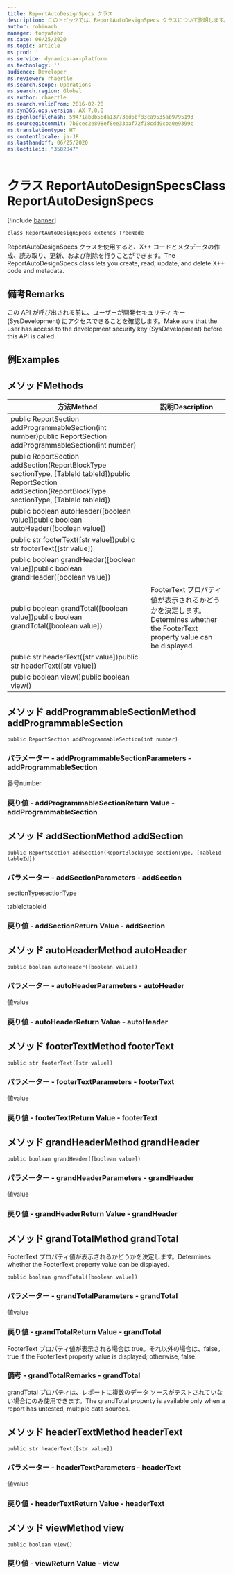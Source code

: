 ```yaml
---
title: ReportAutoDesignSpecs クラス
description: このトピックでは、ReportAutoDesignSpecs クラスについて説明します。
author: robinarh
manager: tonyafehr
ms.date: 06/25/2020
ms.topic: article
ms.prod: ''
ms.service: dynamics-ax-platform
ms.technology: ''
audience: Developer
ms.reviewer: rhaertle
ms.search.scope: Operations
ms.search.region: Global
ms.author: rhaertle
ms.search.validFrom: 2016-02-28
ms.dyn365.ops.version: AX 7.0.0
ms.openlocfilehash: 59471ab8b56da13773ed6bf83ca9535ab9795193
ms.sourcegitcommit: 7b0cec2e898ef8ee33baf72f18cdd9cba0e9399c
ms.translationtype: HT
ms.contentlocale: ja-JP
ms.lasthandoff: 06/25/2020
ms.locfileid: "3502847"
---
```

# <a name="class-reportautodesignspecs"></a><span data-ttu-id="2d179-103">クラス ReportAutoDesignSpecs</span><span class="sxs-lookup"><span data-stu-id="2d179-103">Class ReportAutoDesignSpecs</span></span>

[!include [banner](../../includes/banner.md)]

```xpp
class ReportAutoDesignSpecs extends TreeNode
```

<span data-ttu-id="2d179-104">ReportAutoDesignSpecs クラスを使用すると、X++ コードとメタデータの作成、読み取り、更新、および削除を行うことができます。</span><span class="sxs-lookup"><span data-stu-id="2d179-104">The ReportAutoDesignSpecs class lets you create, read, update, and delete X++ code and metadata.</span></span>

## <a name="remarks"></a><span data-ttu-id="2d179-105">備考</span><span class="sxs-lookup"><span data-stu-id="2d179-105">Remarks</span></span>

<span data-ttu-id="2d179-106">この API が呼び出される前に、ユーザーが開発セキュリティ キー (SysDevelopment) にアクセスできることを確認します。</span><span class="sxs-lookup"><span data-stu-id="2d179-106">Make sure that the user has access to the development security key (SysDevelopment) before this API is called.</span></span>

## <a name="examples"></a><span data-ttu-id="2d179-107">例</span><span class="sxs-lookup"><span data-stu-id="2d179-107">Examples</span></span>

## <a name="methods"></a><span data-ttu-id="2d179-108">メソッド</span><span class="sxs-lookup"><span data-stu-id="2d179-108">Methods</span></span>

| <span data-ttu-id="2d179-109">方法</span><span class="sxs-lookup"><span data-stu-id="2d179-109">Method</span></span>                                                                            | <span data-ttu-id="2d179-110">説明</span><span class="sxs-lookup"><span data-stu-id="2d179-110">Description</span></span>                                                        |
|-----------------------------------------------------------------------------------|--------------------------------------------------------------------|
| <span data-ttu-id="2d179-111">public ReportSection addProgrammableSection(int number)</span><span class="sxs-lookup"><span data-stu-id="2d179-111">public ReportSection addProgrammableSection(int number)</span></span>                           |                                                                    |
| <span data-ttu-id="2d179-112">public ReportSection addSection(ReportBlockType sectionType, \[TableId tableId\])</span><span class="sxs-lookup"><span data-stu-id="2d179-112">public ReportSection addSection(ReportBlockType sectionType, \[TableId tableId\])</span></span> |                                                                    |
| <span data-ttu-id="2d179-113">public boolean autoHeader(\[boolean value\])</span><span class="sxs-lookup"><span data-stu-id="2d179-113">public boolean autoHeader(\[boolean value\])</span></span>                                      |                                                                    |
| <span data-ttu-id="2d179-114">public str footerText(\[str value\])</span><span class="sxs-lookup"><span data-stu-id="2d179-114">public str footerText(\[str value\])</span></span>                                              |                                                                    |
| <span data-ttu-id="2d179-115">public boolean grandHeader(\[boolean value\])</span><span class="sxs-lookup"><span data-stu-id="2d179-115">public boolean grandHeader(\[boolean value\])</span></span>                                     |                                                                    |
| <span data-ttu-id="2d179-116">public boolean grandTotal(\[boolean value\])</span><span class="sxs-lookup"><span data-stu-id="2d179-116">public boolean grandTotal(\[boolean value\])</span></span>                                      | <span data-ttu-id="2d179-117">FooterText プロパティ値が表示されるかどうかを決定します。</span><span class="sxs-lookup"><span data-stu-id="2d179-117">Determines whether the FooterText property value can be displayed.</span></span> |
| <span data-ttu-id="2d179-118">public str headerText(\[str value\])</span><span class="sxs-lookup"><span data-stu-id="2d179-118">public str headerText(\[str value\])</span></span>                                              |                                                                    |
| <span data-ttu-id="2d179-119">public boolean view()</span><span class="sxs-lookup"><span data-stu-id="2d179-119">public boolean view()</span></span>                                                             |                                                                    |

## <a name="method-addprogrammablesection"></a><span data-ttu-id="2d179-120">メソッド addProgrammableSection</span><span class="sxs-lookup"><span data-stu-id="2d179-120">Method addProgrammableSection</span></span>

```xpp
public ReportSection addProgrammableSection(int number)
```

### <a name="parameters---addprogrammablesection"></a><span data-ttu-id="2d179-121">パラメーター - addProgrammableSection</span><span class="sxs-lookup"><span data-stu-id="2d179-121">Parameters - addProgrammableSection</span></span>

<span data-ttu-id="2d179-122">番号</span><span class="sxs-lookup"><span data-stu-id="2d179-122">number</span></span>  

### <a name="return-value---addprogrammablesection"></a><span data-ttu-id="2d179-123">戻り値 - addProgrammableSection</span><span class="sxs-lookup"><span data-stu-id="2d179-123">Return Value - addProgrammableSection</span></span>

## <a name="method-addsection"></a><span data-ttu-id="2d179-124">メソッド addSection</span><span class="sxs-lookup"><span data-stu-id="2d179-124">Method addSection</span></span>

```xpp
public ReportSection addSection(ReportBlockType sectionType, [TableId tableId])
```

### <a name="parameters---addsection"></a><span data-ttu-id="2d179-125">パラメーター - addSection</span><span class="sxs-lookup"><span data-stu-id="2d179-125">Parameters - addSection</span></span>

<span data-ttu-id="2d179-126">sectionType</span><span class="sxs-lookup"><span data-stu-id="2d179-126">sectionType</span></span>  

<!-- -->

<span data-ttu-id="2d179-127">tableId</span><span class="sxs-lookup"><span data-stu-id="2d179-127">tableId</span></span>  

### <a name="return-value---addsection"></a><span data-ttu-id="2d179-128">戻り値 - addSection</span><span class="sxs-lookup"><span data-stu-id="2d179-128">Return Value - addSection</span></span>

## <a name="method-autoheader"></a><span data-ttu-id="2d179-129">メソッド autoHeader</span><span class="sxs-lookup"><span data-stu-id="2d179-129">Method autoHeader</span></span>

```xpp
public boolean autoHeader([boolean value])
```

### <a name="parameters---autoheader"></a><span data-ttu-id="2d179-130">パラメーター - autoHeader</span><span class="sxs-lookup"><span data-stu-id="2d179-130">Parameters - autoHeader</span></span>

<span data-ttu-id="2d179-131">値</span><span class="sxs-lookup"><span data-stu-id="2d179-131">value</span></span>  

### <a name="return-value---autoheader"></a><span data-ttu-id="2d179-132">戻り値 - autoHeader</span><span class="sxs-lookup"><span data-stu-id="2d179-132">Return Value - autoHeader</span></span>

## <a name="method-footertext"></a><span data-ttu-id="2d179-133">メソッド footerText</span><span class="sxs-lookup"><span data-stu-id="2d179-133">Method footerText</span></span>

```xpp
public str footerText([str value])
```

### <a name="parameters---footertext"></a><span data-ttu-id="2d179-134">パラメーター - footerText</span><span class="sxs-lookup"><span data-stu-id="2d179-134">Parameters - footerText</span></span>

<span data-ttu-id="2d179-135">値</span><span class="sxs-lookup"><span data-stu-id="2d179-135">value</span></span>  

### <a name="return-value---footertext"></a><span data-ttu-id="2d179-136">戻り値 - footerText</span><span class="sxs-lookup"><span data-stu-id="2d179-136">Return Value - footerText</span></span>

## <a name="method-grandheader"></a><span data-ttu-id="2d179-137">メソッド grandHeader</span><span class="sxs-lookup"><span data-stu-id="2d179-137">Method grandHeader</span></span>

```xpp
public boolean grandHeader([boolean value])
```

### <a name="parameters---grandheader"></a><span data-ttu-id="2d179-138">パラメーター - grandHeader</span><span class="sxs-lookup"><span data-stu-id="2d179-138">Parameters - grandHeader</span></span>

<span data-ttu-id="2d179-139">値</span><span class="sxs-lookup"><span data-stu-id="2d179-139">value</span></span>  

### <a name="return-value---grandheader"></a><span data-ttu-id="2d179-140">戻り値 - grandHeader</span><span class="sxs-lookup"><span data-stu-id="2d179-140">Return Value - grandHeader</span></span>

## <a name="method-grandtotal"></a><span data-ttu-id="2d179-141">メソッド grandTotal</span><span class="sxs-lookup"><span data-stu-id="2d179-141">Method grandTotal</span></span>

<span data-ttu-id="2d179-142">FooterText プロパティ値が表示されるかどうかを決定します。</span><span class="sxs-lookup"><span data-stu-id="2d179-142">Determines whether the FooterText property value can be displayed.</span></span>

```xpp
public boolean grandTotal([boolean value])
```

### <a name="parameters---grandtotal"></a><span data-ttu-id="2d179-143">パラメーター - grandTotal</span><span class="sxs-lookup"><span data-stu-id="2d179-143">Parameters - grandTotal</span></span>

<span data-ttu-id="2d179-144">値</span><span class="sxs-lookup"><span data-stu-id="2d179-144">value</span></span>  

### <a name="return-value---grandtotal"></a><span data-ttu-id="2d179-145">戻り値 - grandTotal</span><span class="sxs-lookup"><span data-stu-id="2d179-145">Return Value - grandTotal</span></span>

<span data-ttu-id="2d179-146">FooterText プロパティ値が表示される場合は true。それ以外の場合は、false。</span><span class="sxs-lookup"><span data-stu-id="2d179-146">true if the FooterText property value is displayed; otherwise, false.</span></span>

### <a name="remarks---grandtotal"></a><span data-ttu-id="2d179-147">備考 - grandTotal</span><span class="sxs-lookup"><span data-stu-id="2d179-147">Remarks - grandTotal</span></span>

<span data-ttu-id="2d179-148">grandTotal プロパティは、レポートに複数のデータ ソースがテストされていない場合にのみ使用できます。</span><span class="sxs-lookup"><span data-stu-id="2d179-148">The grandTotal property is available only when a report has untested, multiple data sources.</span></span>

## <a name="method-headertext"></a><span data-ttu-id="2d179-149">メソッド headerText</span><span class="sxs-lookup"><span data-stu-id="2d179-149">Method headerText</span></span>

```xpp
public str headerText([str value])
```

### <a name="parameters---headertext"></a><span data-ttu-id="2d179-150">パラメーター - headerText</span><span class="sxs-lookup"><span data-stu-id="2d179-150">Parameters - headerText</span></span>

<span data-ttu-id="2d179-151">値</span><span class="sxs-lookup"><span data-stu-id="2d179-151">value</span></span>  

### <a name="return-value---headertext"></a><span data-ttu-id="2d179-152">戻り値 - headerText</span><span class="sxs-lookup"><span data-stu-id="2d179-152">Return Value - headerText</span></span>

## <a name="method-view"></a><span data-ttu-id="2d179-153">メソッド view</span><span class="sxs-lookup"><span data-stu-id="2d179-153">Method view</span></span>

```xpp
public boolean view()
```

### <a name="return-value---view"></a><span data-ttu-id="2d179-154">戻り値 - view</span><span class="sxs-lookup"><span data-stu-id="2d179-154">Return Value - view</span></span>

